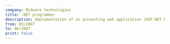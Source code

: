 ```yaml
---
company: Midware technologies
title: .NET programmer
description: Implementation of an accounting web application (ASP.NET Web Forms, SQL Server 2005)
from: 03/2007
to: 06/2007
print: false
---
```

